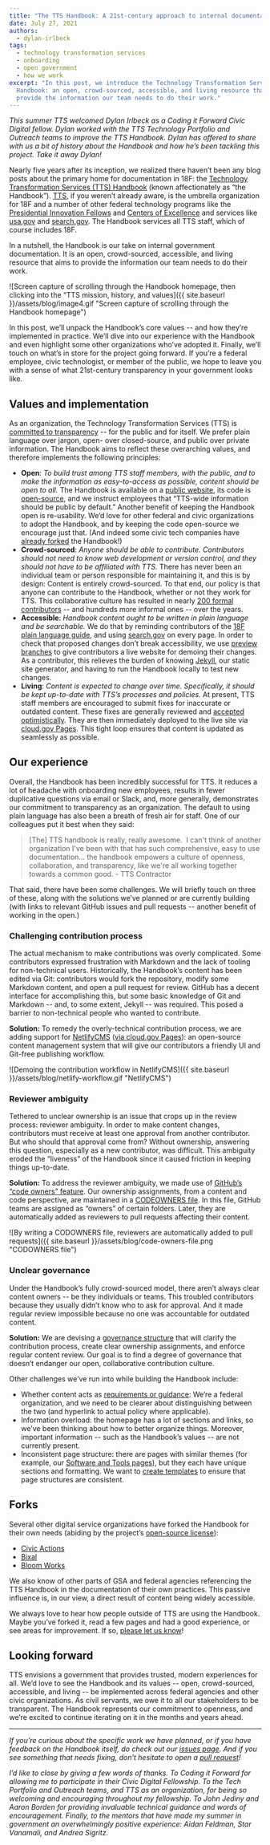 ```yaml
---
title: "The TTS Handbook: A 21st-century approach to internal documentation"
date: July 27, 2021
authors:
  - dylan-irlbeck
tags:
  - technology transformation services
  - onboarding
  - open government
  - how we work
excerpt: "In this post, we introduce the Technology Transformation Services
  Handbook: an open, crowd-sourced, accessible, and living resource that aims to
  provide the information our team needs to do their work."
---
```

*This summer TTS welcomed Dylan Irlbeck as a Coding it Forward Civic Digital fellow. Dylan worked with the TTS Technology Portfolio and Outreach teams to improve the TTS Handbook. Dylan has offered to share with us a bit of history about the Handbook and how he’s been tackling this project. Take it away Dylan!*

Nearly five years after its inception, we realized there haven’t been any blog posts about the primary home for documentation in 18F: the [Technology Transformation Services (TTS) Handbook](https://handbook.tts.gsa.gov/) (known affectionately as “the Handbook”). [TTS](https://www.gsa.gov/about-us/organization/federal-acquisition-service/technology-transformation-services), if you weren’t already aware, is the umbrella organization for 18F and a number of other federal technology programs like the [Presidential Innovation Fellows](https://pif.gov/) and [Centers of Excellence](https://coe.gsa.gov/) and services like [usa.gov](https://www.usa.gov/) and [search.gov](https://search.gov/). The Handbook services all TTS staff, which of course includes 18F. 

In a nutshell, the Handbook is our take on internal government documentation. It is an open, crowd-sourced, accessible, and living resource that aims to provide the information our team needs to do their work.

![Screen capture of scrolling through the Handbook homepage, then clicking into the “TTS mission, history, and values]({{ site.baseurl }}/assets/blog/image4.gif "Screen capture of scrolling through the Handbook homepage")

In this post, we’ll unpack the Handbook’s core values -- and how they’re implemented in practice. We’ll dive into our experience with the Handbook and even highlight some other organizations who’ve adopted it. Finally, we’ll touch on what’s in store for the project going forward. If you’re a federal employee, civic technologist, or member of the public, we hope to leave you with a sense of what 21st-century transparency in your government looks like.

## Values and implementation

As an organization, the Technology Transformation Services (TTS) is [committed to transparency](https://handbook.tts.gsa.gov/tts-history/) -- for the public and for itself. We prefer plain language over jargon, open- over closed-source, and public over private information. The Handbook aims to reflect these overarching values, and therefore implements the following principles: 

* **Open**: _To build trust among TTS staff members, with the public, and to make the information as easy-to-access as possible, content should be open to all._ The Handbook is available on a [public website](https://handbook.tts.gsa.gov/), its code is [open-source](https://github.com/18F/handbook), and we instruct employees that “TTS-wide information should be public by default.” Another benefit of keeping the Handbook open is re-usability. We’d love for other federal and civic organizations to adopt the Handbook, and by keeping the code open-source we encourage just that. (And indeed some civic tech companies have [already forked](#forks) the Handbook!)
* **Crowd-sourced**: _Anyone should be able to contribute. Contributors should not need to know web development or version control, and they should not have to be affiliated with TTS._ There has never been an individual team or person responsible for maintaining it, and this is by design: Content is entirely crowd-sourced. To that end, our policy is that anyone can contribute to the Handbook, whether or not they work for TTS. This collaborative culture has resulted in nearly [200 formal contributors](https://github.com/18F/handbook/graphs/contributors) -- and hundreds more informal ones -- over the years. 
* **Accessible**: _Handbook content ought to be written in plain language and be searchable._ We do that by reminding contributors of the [18F plain language guide](https://content-guide.18f.gov/our-approach/plain-language/), and using [search.gov](https://search.gov/) on every page. In order to check that proposed changes don’t break accessibility, we use [preview branches](https://federalist.18f.gov/documentation/previews/) to give contributors a live website for demoing their changes. As a contributor, this relieves the burden of knowing [Jekyll](https://jekyllrb.com/), our static site generator, and having to run the Handbook locally to test new changes.
* **Living**: _Content is expected to change over time. Specifically, it should be kept up-to-date with TTS’s processes and policies._ At present, TTS staff members are encouraged to submit fixes for inaccurate or outdated content. These fixes are generally reviewed and [accepted optimistically](https://alexschroeder.ch/wiki/Optimistic_Merging). They are then immediately deployed to the live site via [cloud.gov Pages](https://federalist.18f.gov/). This tight loop ensures that content is updated as seamlessly as possible.

## Our experience

Overall, the Handbook has been incredibly successful for TTS. It reduces a lot of headache with onboarding new employees, results in fewer duplicative questions via email or Slack, and, more generally, demonstrates our commitment to transparency as an organization. The default to using plain language has also been a breath of fresh air for staff. One of our colleagues put it best when they said:

<blockquote class="testimonial-blockquote">
[The] TTS handbook is really, really awesome.  I can't think of another organization I've been with that has such comprehensive, easy to use documentation… the handbook empowers a culture of openness, collaboration, and transparency, like we're all working together towards a common good.
<span>- TTS Contractor </span>
</blockquote>

That said, there have been some challenges. We will briefly touch on three of these, along with the solutions we’ve planned or are currently building (with links to relevant GitHub issues and pull requests -- another benefit of working in the open.)

### Challenging contribution process

The actual mechanism to make contributions was overly complicated. Some contributors expressed frustration with Markdown and the lack of tooling for non-technical users. Historically, the Handbook’s content has been edited via Git: contributors would fork the repository, modify some Markdown content, and open a pull request for review. GitHub has a decent interface for accomplishing this, but some basic knowledge of Git and Markdown -- and, to some extent, Jekyll -- was required. This posed a barrier to non-technical people who wanted to contribute. 

**Solution:** To remedy the overly-technical contribution process, we are adding support for [NetlifyCMS](https://www.netlifycms.org/) ([via cloud.gov Pages](https://federalist.18f.gov/documentation/getting-started-with-netlify-cms/)): an open-source content management system that will give our contributors a friendly UI and Git-free publishing workflow.

![Demoing the contribution workflow in NetlifyCMS]({{ site.baseurl }}/assets/blog/netlify-workflow.gif "NetlifyCMS")

### Reviewer ambiguity

Tethered to unclear ownership is an issue that crops up in the review process: reviewer ambiguity. In order to make content changes, contributors must receive at least one approval from another contributor. But who should that approval come from? Without ownership, answering this question, especially as a new contributor, was difficult. This ambiguity eroded the “liveness” of the Handbook since it caused friction in keeping things up-to-date.

**Solution:** To address the reviewer ambiguity, we made use of [GitHub’s “code owners” feature](https://docs.github.com/en/github/creating-cloning-and-archiving-repositories/creating-a-repository-on-github/about-code-owners). Our ownership assignments, from a content and code perspective, are maintained in a [CODEOWNERS file](https://github.com/18F/handbook/blob/main/CODEOWNERS). In this file, GitHub teams are assigned as “owners” of certain folders. Later, they are automatically added as reviewers to pull requests affecting their content.

![By writing a CODOWNERS file, reviewers are automatically added to pull requests]({{ site.baseurl }}/assets/blog/code-owners-file.png "CODOWNERS file")

### Unclear governance

Under the Handbook’s fully crowd-sourced model, there aren’t always clear content owners -- be they individuals or teams. This troubled contributors because they usually didn’t know who to ask for approval. And it made regular review impossible because no one was accountable for outdated content.

**Solution:** We are devising a [governance structure](https://github.com/18F/handbook/issues?q=governance) that will clarify the contribution process, create clear ownership assignments, and enforce regular content review. Our goal is to find a degree of governance that doesn’t endanger our open, collaborative contribution culture.  

Other challenges we’ve run into while building the Handbook include: 

* Whether content acts as [requirements or guidance](https://github.com/18F/handbook/issues/2197): We’re a federal organization, and we need to be clearer about distinguishing between the two (and hyperlink to actual policy where applicable).
* Information overload: the homepage has a lot of sections and links, so we’ve been thinking about how to better organize things. Moreover, important information -- such as the Handbook’s values -- are not currently present.
* Inconsistent page structure: there are pages with similar themes (for example, our [Software and Tools pages](https://handbook.tts.gsa.gov/#software-and-tools)), but they each have unique sections and formatting. We want to [create templates](https://github.com/18F/handbook/issues/2266) to ensure that page structures are consistent.

## Forks

Several other digital service organizations have forked the Handbook for their own needs (abiding by the project’s [open-source license](https://github.com/18F/handbook/blob/main/LICENSE.md)):

* [Civic Actions](https://handbook.civicactions.com/en/latest/README/) 
* [Bixal](https://techbook.bixal.com/en/latest/)
* [Bloom Works](https://bloom-handbook.readthedocs.io/en/latest/)

We also know of other parts of GSA and federal agencies referencing the TTS Handbook in the documentation of their own practices. This passive influence is, in our view, a direct result of content being widely accessible.

We always love to hear how people outside of TTS are using the Handbook. Maybe you’ve forked it, read a few pages and had a good experience, or see areas for improvement. If so, [please let us know](https://github.com/18F/handbook/issues/new)!

## Looking forward

TTS envisions a government that provides trusted, modern experiences for all. We’d love to see the Handbook and its values -- open, crowd-sourced, accessible, and living -- be implemented across federal agencies and other civic organizations. As civil servants, we owe it to all our stakeholders to be transparent. The Handbook represents our commitment to openness, and we’re excited to continue iterating on it in the months and years ahead.

- - -

*If you’re curious about the specific work we have planned, or if you have feedback on the Handbook itself, do check out our [issues page](https://github.com/18F/handbook/issues). And if you see something that needs fixing, don’t hesitate to open a [pull request](https://github.com/18F/handbook/pulls)!*

*I’d like to close by giving a few words of thanks. To Coding it Forward for allowing me to participate in their Civic Digital Fellowship. To the Tech Portfolio and Outreach teams, and TTS as an organization, for being so welcoming and encouraging throughout my fellowship. To John Jediny and Aaron Borden for providing invaluable technical guidance and words of encouragement. Finally, to the mentors that have made my summer in government an overwhelmingly positive experience: Aidan Feldman, Star Vanamali, and Andrea Sigritz.*

